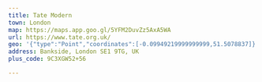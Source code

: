 ```yaml
---
title: Tate Modern
town: London
map: https://maps.app.goo.gl/5YFM2DuvZz5AxA5WA
url: https://www.tate.org.uk/
geo: '{"type":"Point","coordinates":[-0.09949219999999999,51.5078837]}'
address: Bankside, London SE1 9TG, UK
plus_code: 9C3XGW52+56

---
```


